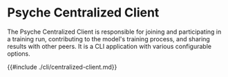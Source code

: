 # Psyche Centralized Client

The Psyche Centralized Client is responsible for joining and participating in a training run, contributing to the model's training process, and sharing results with other peers. It is a CLI application with various configurable options.

{{#include ./cli/centralized-client.md}}
